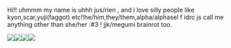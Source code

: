 Hi!! uhmmm my name is uhhh jus/rien , and i love silly people like kyon,scar,yuji(faggot) etc!!he/him,they/them,alpha/alphasel
f idrc js call me anything other than she/her :#3 ! jjk/megumi brainrot too.

![](https://i.pinimg.com/564x/84/0a/ae/840aae0dd2d1220543f26aeb38c4ed37.jpg)![](https://i.pinimg.com/564x/96/02/73/9602739b8ba344c6e33dd0b13e8d09bf.jpg)![](https://i.pinimg.com/564x/21/ca/0c/21ca0ce34dd9b2a84d2f09fed1927f09.jpg)![](https://i.pinimg.com/564x/ef/e4/de/efe4de4c295a7dbaa67acea444ce7a8f.jpg)

